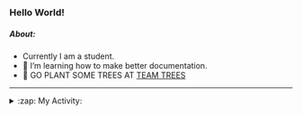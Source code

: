 ### Hello World!

##### About:
- Currently I am a student.
- 🌱 I’m learning how to make better documentation.
- 🌱 GO PLANT SOME TREES AT [TEAM TREES](https://teamtrees.org/)

---
<details>
  <summary>:zap: My Activity:</summary>
  
<!--START_SECTION:waka-->
![Code Time](http://img.shields.io/badge/Code%20Time-1%2C120%20hrs%2056%20mins-blue)

**I'm a Night 🦉** 

```text
🌞 Morning                1547 commits        ██░░░░░░░░░░░░░░░░░░░░░░░   09.65 % 
🌆 Daytime                5477 commits        █████████░░░░░░░░░░░░░░░░   34.16 % 
🌃 Evening                4575 commits        ███████░░░░░░░░░░░░░░░░░░   28.54 % 
🌙 Night                  4433 commits        ███████░░░░░░░░░░░░░░░░░░   27.65 % 
```
📅 **I'm Most Productive on Wednesday** 

```text
Monday                   2347 commits        ████░░░░░░░░░░░░░░░░░░░░░   14.64 % 
Tuesday                  2004 commits        ███░░░░░░░░░░░░░░░░░░░░░░   12.50 % 
Wednesday                3826 commits        ██████░░░░░░░░░░░░░░░░░░░   23.86 % 
Thursday                 2099 commits        ███░░░░░░░░░░░░░░░░░░░░░░   13.09 % 
Friday                   1582 commits        ██░░░░░░░░░░░░░░░░░░░░░░░   09.87 % 
Saturday                 1430 commits        ██░░░░░░░░░░░░░░░░░░░░░░░   08.92 % 
Sunday                   2744 commits        ████░░░░░░░░░░░░░░░░░░░░░   17.12 % 
```


📊 **This Week I Spent My Time On** 

```text
🔥 Editors: 
VS Code                  5 hrs 35 mins       █████████████████████████   100.00 % 

🐱‍💻 Projects: 
praise                   5 hrs 33 mins       █████████████████████████   99.40 % 
CSF22                    2 mins              ░░░░░░░░░░░░░░░░░░░░░░░░░   00.60 % 
```


 Last Updated on 10/05/2023 15:08:03 UTC
<!--END_SECTION:waka-->
</details>
